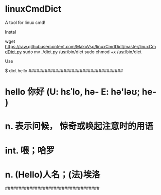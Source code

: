 # linuxCmdDict
A tool for linux cmd!

Instal


wget https://raw.githubusercontent.com/MakoVsp/linuxCmdDict/master/linuxCmdDict.py
sudo mv ./dict.py /usr/bin/dict
sudo chmod +x /usr/bin/dict


Use

$ dict hello
################################### 
#  hello 你好 (U: hɛˈlo, hə- E: hə'ləʊ; he- )
#  n. 表示问候， 惊奇或唤起注意时的用语
#  int. 喂；哈罗
#  n. (Hello)人名；(法)埃洛
###################################
